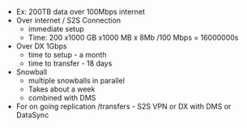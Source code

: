 - Ex: 200TB data over 100Mbps internet 
- Over internet / S2S Connection 
	- immediate setup 
	- Time: 200 x1000 GB x1000 MB x 8Mb /100 Mbps = 16000000s 
- Over DX 1Gbps
	- time to setup - a month 
	- time to transfer - 18 days 
- Snowball 
	- multiple snowballs in parallel 
	- Takes about a week
	- combined with DMS 
- For on going replication /transfers - S2S VPN or DX with DMS or DataSync